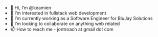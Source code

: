 - 👋 Hi, I’m @keamien
- 👀 I’m interested in fullstack web development
- 🌱 I’m currently working as a Software Engineer for BluJay Solutions
- 💞️ I’m looking to collaborate on anything web related
- 📫 How to reach me - jontroach at gmail dot com

<!---
keamien/keamien is a ✨ special ✨ repository because its `README.md` (this file) appears on your GitHub profile.
You can click the Preview link to take a look at your changes.
--->
